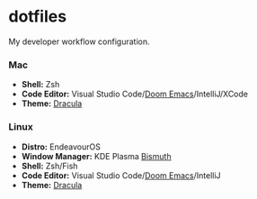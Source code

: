 # dotfiles
<p>My developer workflow configuration.</p>

### Mac
* <b>Shell:</b> Zsh
* <b>Code Editor:</b> Visual Studio Code/<a href="https://github.com/doomemacs/doomemacs" target="_blank">Doom Emacs</a>/IntelliJ/XCode
* <b>Theme:</b> <a href="https://github.com/dracula/dracula-theme" target="_blank">Dracula</a>

### Linux
* <b>Distro:</b> EndeavourOS
* <b>Window Manager:</b> KDE Plasma <a href="https://github.com/Bismuth-Forge/bismuth" target="_blank">Bismuth</a>
* <b>Shell:</b> Zsh/Fish
* <b>Code Editor:</b> Visual Studio Code/<a href="https://github.com/doomemacs/doomemacs" target="_blank">Doom Emacs</a>/IntelliJ
* <b>Theme:</b> <a href="https://github.com/dracula/dracula-theme" target="_blank">Dracula</a>


